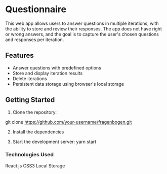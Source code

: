 # Questionnaire

This web app allows users to answer questions in multiple iterations, with the ability to store and review their responses. The app does not have right or wrong answers, and the goal is to capture the user's chosen questions and responses per iteration.

## Features

- Answer questions with predefined options
- Store and display iteration results
- Delete iterations
- Persistent data storage using browser's local storage

## Getting Started

1. Clone the repository:

git clone https://github.com/your-username/fragenbogen.git

2. Install the dependencies

3. Start the development server: yarn start

### Technologies Used

React.js
CSS3
Local Storage

